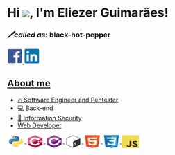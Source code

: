<div>
  <h1 align="left">Hi <img src="https://raw.githubusercontent.com/kaueMarques/kaueMarques/master/hi.gif" width="30px">, I'm Eliezer Guimarães! <br> </h1>
  <h3> <i>🖊️called as</i>: black-hot-pepper </h3>
  
  <div style="display: inline_block">
    <a href="https://www.facebook.com/eliezerguimaransmoreira.guimaransmoreira/"><img src="https://raw.githubusercontent.com/devicons/devicon/master/icons/facebook/facebook-original.svg" width="35px" height="35px">
      <a href="https://www.facebook.com/eliezerguimaransmoreira.guimaransmoreira/"><img src="https://raw.githubusercontent.com/devicons/devicon/master/icons/linkedin/linkedin-original.svg" width="35px" height="35px">
  </div>
</div>
    
<div>
  <h2>About me</h2>
  
  - 🔥 Software Engineer and Pentester
  - 💻 Back-end
  - 🔐 Information Security
  - Web Developer
  
</div>
<div style="display: inline_block">
  <img align="center" height="30" width="40" src="https://raw.githubusercontent.com/devicons/devicon/master/icons/python/python-original.svg">
  <img align="center" height="30" width="40" src="https://raw.githubusercontent.com/devicons/devicon/master/icons/cplusplus/cplusplus-original.svg">
  <img align="center" height="30" width="40" src="https://raw.githubusercontent.com/devicons/devicon/master/icons/csharp/csharp-original.svg">
  <img align="center" height="30" width="40" src="https://raw.githubusercontent.com/devicons/devicon/master/icons/bash/bash-original.svg">
  <img align="center" height="30" width="40" src="https://raw.githubusercontent.com/devicons/devicon/master/icons/html5/html5-original.svg">
  <img align="center" height="30" width="40" src="https://raw.githubusercontent.com/devicons/devicon/master/icons/css3/css3-original.svg">
  <img align="center" height="30" width="40" src="https://raw.githubusercontent.com/devicons/devicon/master/icons/javascript/javascript-original.svg">
</div>



